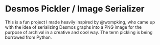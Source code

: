 # Desmos Pickler / Image Serializer

This is a fun project I made heavily inspired by @wompking, who came up with the idea of serializing Desmos graphs into a PNG image for the purpose of archival in a creative and cool way. The term pickling is being borrowed from Python.
